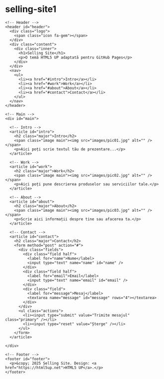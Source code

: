 # selling-site1
<!DOCTYPE HTML>
<html lang="ro">
<head>
  <meta charset="utf-8" />
  <title>Dimension by HTML5 UP</title>
  <meta name="viewport" content="width=device-width, initial-scale=1, user-scalable=no" />
  <link rel="stylesheet" href="style.css" />
</head>
<body class="is-preload">

  <!-- Wrapper -->
  <div id="wrapper">

    <!-- Header -->
    <header id="header">
      <div class="logo">
        <span class="icon fa-gem"></span>
      </div>
      <div class="content">
        <div class="inner">
          <h1>Selling Site</h1>
          <p>O temă HTML5 UP adaptată pentru GitHub Pages</p>
        </div>
      </div>
      <nav>
        <ul>
          <li><a href="#intro">Intro</a></li>
          <li><a href="#work">Work</a></li>
          <li><a href="#about">About</a></li>
          <li><a href="#contact">Contact</a></li>
        </ul>
      </nav>
    </header>

    <!-- Main -->
    <div id="main">

      <!-- Intro -->
      <article id="intro">
        <h2 class="major">Intro</h2>
        <span class="image main"><img src="images/pic01.jpg" alt="" /></span>
        <p>Aici poți scrie textul tău de prezentare...</p>
      </article>

      <!-- Work -->
      <article id="work">
        <h2 class="major">Work</h2>
        <span class="image main"><img src="images/pic02.jpg" alt="" /></span>
        <p>Aici poți pune descrierea produselor sau serviciilor tale.</p>
      </article>

      <!-- About -->
      <article id="about">
        <h2 class="major">About</h2>
        <span class="image main"><img src="images/pic03.jpg" alt="" /></span>
        <p>Scrie aici informații despre tine sau afacerea ta.</p>
      </article>

      <!-- Contact -->
      <article id="contact">
        <h2 class="major">Contact</h2>
        <form method="post" action="#">
          <div class="fields">
            <div class="field half">
              <label for="name">Nume</label>
              <input type="text" name="name" id="name" />
            </div>
            <div class="field half">
              <label for="email">Email</label>
              <input type="text" name="email" id="email" />
            </div>
            <div class="field">
              <label for="message">Mesaj</label>
              <textarea name="message" id="message" rows="4"></textarea>
            </div>
          </div>
          <ul class="actions">
            <li><input type="submit" value="Trimite mesajul" class="primary" /></li>
            <li><input type="reset" value="Șterge" /></li>
          </ul>
        </form>
      </article>

    </div>

    <!-- Footer -->
    <footer id="footer">
      <p>&copy; 2025 Selling Site. Design: <a href="https://html5up.net">HTML5 UP</a>.</p>
    </footer>

  </div>

  <!-- BG -->
  <div id="bg"></div>

  <!-- Scripts -->
  <script src="script.js"></script>

</body>
</html>
